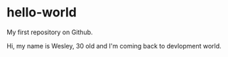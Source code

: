 # hello-world
My first repository on Github.

Hi, my name is Wesley, 30 old and I'm coming back to devlopment world.

